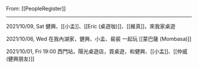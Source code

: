 From: [[PeopleRegister]]

---

2021/10/09, Sat 健興、[[小孟]]、[[Eric (桌遊咖)]]、[[維真]]，來我家桌遊

 2021/10/06, Wed 在我內湖家，健興、小孟、裴裴 一起玩 [[蒙巴薩 (Mombasa)]]

2021/10/01, Fri 19:00 西門站，陽光桌遊店，買桌遊，和健興、[[小孟]]、[[仲威 (健興朋友)]]